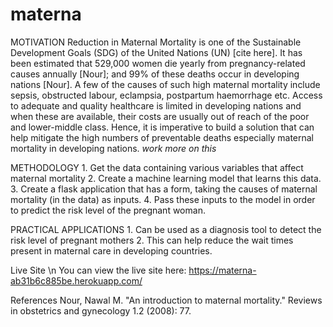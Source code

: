 # materna
MOTIVATION
Reduction in Maternal Mortality is one of the Sustainable Development Goals (SDG) of the United Nations (UN) [cite here]. It has been estimated that 529,000 women die yearly from pregnancy-related causes annually [Nour]; and 99% of these deaths occur in developing nations [Nour].  A few of the causes of such high maternal mortality include sepsis, obstructed labour, eclampsia, postpartum haemorrhage etc. Access to adequate and quality healthcare is limited in developing nations and when these are available, their costs are usually out of reach of the poor and lower-middle class. Hence, it is imperative to build a solution that can help mitigate the high numbers of preventable deaths especially maternal mortality in developing nations. *work more on this*

METHODOLOGY
    1. Get the data containing various variables that affect maternal mortality
    2. Create a machine learning model that learns this data.
    3. Create a flask application that has a form, taking the causes of maternal mortality (in the data) as inputs.
    4. Pass these inputs to the model in order to predict the risk level of the pregnant woman.

PRACTICAL APPLICATIONS
    1. Can be used as a diagnosis tool to detect the risk level of pregnant mothers
    2. This can help reduce the wait times present in maternal care in developing countries.

Live Site \n
You can view the live site here: https://materna-ab31b6c885be.herokuapp.com/

References
Nour, Nawal M. "An introduction to maternal mortality." Reviews in obstetrics and gynecology 1.2 (2008): 77.
